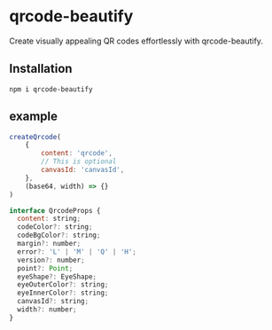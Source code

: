 # qrcode-beautify
Create visually appealing QR codes effortlessly with qrcode-beautify.

## Installation
```
npm i qrcode-beautify
```

## example
```JavaScript
createQrcode(
    {
        content: 'qrcode',
        // This is optional
        canvasId: 'canvasId',
    },
    (base64, width) => {}
)

interface QrcodeProps {
  content: string;
  codeColor?: string;
  codeBgColor?: string;
  margin?: number;
  error?: 'L' | 'M' | 'Q' | 'H';
  version?: number;
  point?: Point;
  eyeShape?: EyeShape;
  eyeOuterColor?: string;
  eyeInnerColor?: string;
  canvasId?: string;
  width?: number;
}

```